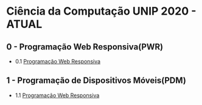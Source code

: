 # Ciência da Computação UNIP 2020 - ATUAL

## 0 -  Programação Web Responsiva(PWR)
- 0.1  [Programação Web Responsiva](/PWR/README.md)
## 1 -  Programação de Dispositivos Móveis(PDM)
- 1.1  [Programação Web Responsiva](/PDM/README.md)
